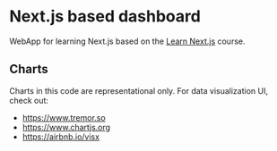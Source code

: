 # Next.js based dashboard 

WebApp for learning Next.js based on the [Learn Next.js](https://nextjs.org/learn) course. 

## Charts 
Charts in this code are representational only. For data visualization UI, check out:
* https://www.tremor.so
* https://www.chartjs.org
* https://airbnb.io/visx
